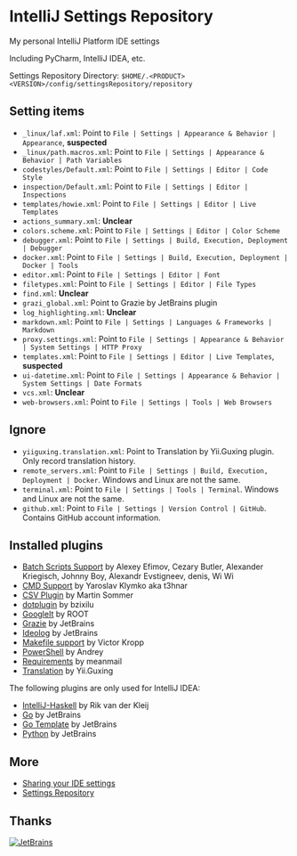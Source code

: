 # IntelliJ Settings Repository
My personal IntelliJ Platform IDE settings

Including PyCharm, IntelliJ IDEA, etc.

Settings Repository Directory: `$HOME/.<PRODUCT><VERSION>/config/settingsRepository/repository`

## Setting items

- `_linux/laf.xml`: Point to `File | Settings | Appearance & Behavior | Appearance`, **suspected**
- `_linux/path.macros.xml`: Point to `File | Settings | Appearance & Behavior | Path Variables`
- `codestyles/Default.xml`: Point to `File | Settings | Editor | Code Style`
- `inspection/Default.xml`: Point to `File | Settings | Editor | Inspections`
- `templates/howie.xml`: Point to `File | Settings | Editor | Live Templates`
- `actions_summary.xml`: **Unclear**
- `colors.scheme.xml`: Point to `File | Settings | Editor | Color Scheme`
- `debugger.xml`: Point to `File | Settings | Build, Execution, Deployment | Debugger`
- `docker.xml`: Point to `File | Settings | Build, Execution, Deployment | Docker | Tools`
- `editor.xml`: Point to `File | Settings | Editor | Font`
- `filetypes.xml`: Point to `File | Settings | Editor | File Types`
- `find.xml`: **Unclear**
- `grazi_global.xml`: Point to Grazie by JetBrains plugin
- `log_highlighting.xml`: **Unclear**
- `markdown.xml`: Point to `File | Settings | Languages & Frameworks | Markdown`
- `proxy.settings.xml`: Point to `File | Settings | Appearance & Behavior | System Settings | HTTP Proxy`
- `templates.xml`: Point to `File | Settings | Editor | Live Templates`, **suspected**
- `ui-datetime.xml`: Point to `File | Settings | Appearance & Behavior | System Settings | Date Formats`
- `vcs.xml`: **Unclear**
- `web-browsers.xml`: Point to `File | Settings | Tools | Web Browsers`

## Ignore

- `yiiguxing.translation.xml`: Point to Translation by Yii.Guxing plugin. Only record translation history.
- `remote_servers.xml`: Point to `File | Settings | Build, Execution, Deployment | Docker`. Windows and Linux are not the same.
- `terminal.xml`: Point to `File | Settings | Tools | Terminal`. Windows and Linux are not the same.
- `github.xml`: Point to `File | Settings | Version Control | GitHub`. Contains GitHub account information.

## Installed plugins

- [Batch Scripts Support](https://plugins.jetbrains.com/plugin/265-batch-scripts-support/) by Alexey Efimov, Cezary Butler, Alexander Kriegisch, Johnny Boy, Alexandr Evstigneev, denis, Wi Wi
- [CMD Support](https://plugins.jetbrains.com/plugin/5834-cmd-support/) by Yaroslav Klymko aka t3hnar
- [CSV Plugin](https://plugins.jetbrains.com/plugin/10037-csv-plugin/) by Martin Sommer
- [dotplugin](https://plugins.jetbrains.com/plugin/10312-dotplugin/) by bzixilu
- [GoogleIt](https://plugins.jetbrains.com/plugin/7402-googleit/) by ROOT
- [Grazie](https://plugins.jetbrains.com/plugin/12175-grazie/) by JetBrains
- [Ideolog](https://plugins.jetbrains.com/plugin/9746-ideolog/) by JetBrains
- [Makefile support](https://plugins.jetbrains.com/plugin/9333-makefile-support/) by Victor Kropp
- [PowerShell](https://plugins.jetbrains.com/plugin/10249-powershell) by Andrey
- [Requirements](https://plugins.jetbrains.com/plugin/10837-requirements/) by meanmail
- [Translation](https://plugins.jetbrains.com/plugin/8579-translation/) by Yii.Guxing

The following plugins are only used for IntelliJ IDEA:

- [IntelliJ-Haskell](https://plugins.jetbrains.com/plugin/8258-intellij-haskell/) by Rik van der Kleij
- [Go](https://plugins.jetbrains.com/plugin/9568-go/) by JetBrains
- [Go Template](https://plugins.jetbrains.com/plugin/10581-go-template/) by JetBrains
- [Python](https://plugins.jetbrains.com/plugin/631-python/) by JetBrains

## More

- [Sharing your IDE settings](https://www.jetbrains.com/help/idea/sharing-your-ide-settings.html)
- [Settings Repository](https://www.jetbrains.com/help/idea/settings-tools-settings-repository.html)

## Thanks
[![JetBrains](https://www.jetbrains.com/company/brand/img/logo5.svg)](https://www.jetbrains.com/)
